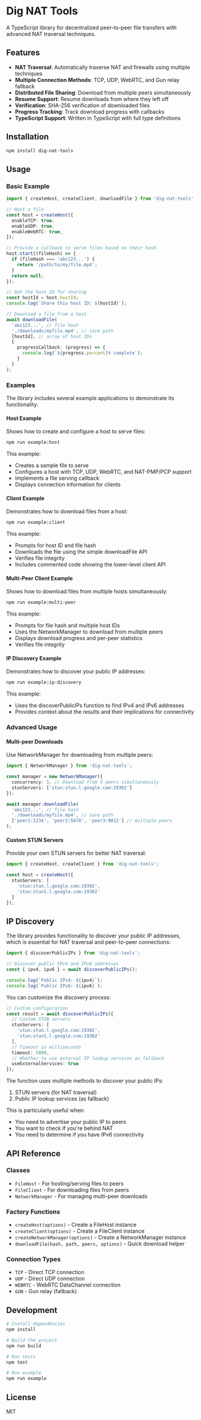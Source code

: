 # Dig NAT Tools

A TypeScript library for decentralized peer-to-peer file transfers with advanced NAT traversal techniques.

## Features

- **NAT Traversal**: Automatically traverse NAT and firewalls using multiple techniques
- **Multiple Connection Methods**: TCP, UDP, WebRTC, and Gun relay fallback
- **Distributed File Sharing**: Download from multiple peers simultaneously
- **Resume Support**: Resume downloads from where they left off
- **Verification**: SHA-256 verification of downloaded files
- **Progress Tracking**: Track download progress with callbacks
- **TypeScript Support**: Written in TypeScript with full type definitions

## Installation

```bash
npm install dig-nat-tools
```

## Usage

### Basic Example

```typescript
import { createHost, createClient, downloadFile } from 'dig-nat-tools';

// Host a file
const host = createHost({
  enableTCP: true,
  enableUDP: true,
  enableWebRTC: true,
});

// Provide a callback to serve files based on their hash
host.start((fileHash) => {
  if (fileHash === 'abc123...') {
    return '/path/to/my/file.mp4';
  }
  return null;
});

// Get the host ID for sharing
const hostId = host.hostId;
console.log(`Share this host ID: ${hostId}`);

// Download a file from a host
await downloadFile(
  'abc123...', // file hash
  './downloads/myfile.mp4', // save path
  [hostId], // array of host IDs
  {
    progressCallback: (progress) => {
      console.log(`${progress.percent}% complete`);
    }
  }
);
```

### Examples

The library includes several example applications to demonstrate its functionality:

#### Host Example

Shows how to create and configure a host to serve files:

```bash
npm run example:host
```

This example:
- Creates a sample file to serve
- Configures a host with TCP, UDP, WebRTC, and NAT-PMP/PCP support
- Implements a file serving callback
- Displays connection information for clients

#### Client Example

Demonstrates how to download files from a host:

```bash
npm run example:client
```

This example:
- Prompts for host ID and file hash
- Downloads the file using the simple downloadFile API
- Verifies file integrity
- Includes commented code showing the lower-level client API

#### Multi-Peer Client Example

Shows how to download files from multiple hosts simultaneously:

```bash
npm run example:multi-peer
```

This example:
- Prompts for file hash and multiple host IDs
- Uses the NetworkManager to download from multiple peers
- Displays download progress and per-peer statistics
- Verifies file integrity

#### IP Discovery Example

Demonstrates how to discover your public IP addresses:

```bash
npm run example:ip-discovery
```

This example:
- Uses the discoverPublicIPs function to find IPv4 and IPv6 addresses
- Provides context about the results and their implications for connectivity

### Advanced Usage

#### Multi-peer Downloads

Use NetworkManager for downloading from multiple peers:

```typescript
import { NetworkManager } from 'dig-nat-tools';

const manager = new NetworkManager({
  concurrency: 5, // Download from 5 peers simultaneously
  stunServers: ['stun:stun.l.google.com:19302']
});

await manager.downloadFile(
  'abc123...', // file hash
  './downloads/myfile.mp4', // save path
  ['peer1:1234', 'peer2:5678', 'peer3:9012'] // multiple peers
);
```

#### Custom STUN Servers

Provide your own STUN servers for better NAT traversal:

```typescript
import { createHost, createClient } from 'dig-nat-tools';

const host = createHost({
  stunServers: [
    'stun:stun.l.google.com:19302',
    'stun:stun1.l.google.com:19302'
  ]
});
```

## IP Discovery

The library provides functionality to discover your public IP addresses, which is essential for NAT traversal and peer-to-peer connections:

```typescript
import { discoverPublicIPs } from 'dig-nat-tools';

// Discover public IPv4 and IPv6 addresses
const { ipv4, ipv6 } = await discoverPublicIPs();

console.log(`Public IPv4: ${ipv4}`);
console.log(`Public IPv6: ${ipv6}`);
```

You can customize the discovery process:

```typescript
// Custom configuration
const result = await discoverPublicIPs({
  // Custom STUN servers
  stunServers: [
    'stun:stun.l.google.com:19302',
    'stun:stun1.l.google.com:19302'
  ],
  // Timeout in milliseconds
  timeout: 5000,
  // Whether to use external IP lookup services as fallback
  useExternalServices: true
});
```

The function uses multiple methods to discover your public IPs:
1. STUN servers (for NAT traversal)
2. Public IP lookup services (as fallback)

This is particularly useful when:
- You need to advertise your public IP to peers
- You want to check if you're behind NAT
- You need to determine if you have IPv6 connectivity

## API Reference

### Classes

- `FileHost` - For hosting/serving files to peers
- `FileClient` - For downloading files from peers
- `NetworkManager` - For managing multi-peer downloads

### Factory Functions

- `createHost(options)` - Create a FileHost instance
- `createClient(options)` - Create a FileClient instance
- `createNetworkManager(options)` - Create a NetworkManager instance
- `downloadFile(hash, path, peers, options)` - Quick download helper

### Connection Types

- `TCP` - Direct TCP connection
- `UDP` - Direct UDP connection
- `WEBRTC` - WebRTC DataChannel connection
- `GUN` - Gun relay (fallback)

## Development

```bash
# Install dependencies
npm install

# Build the project
npm run build

# Run tests
npm test

# Run example
npm run example
```

## License

MIT 